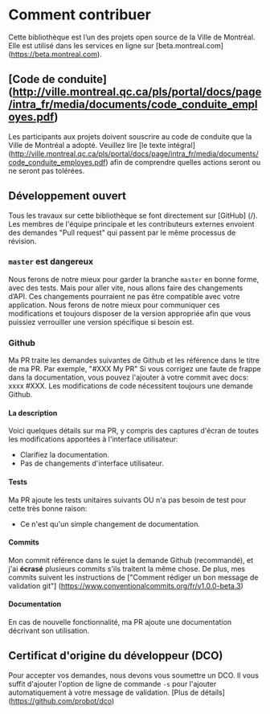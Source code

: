 # Comment contribuer

Cette bibliothèque est l’un des projets open source de la Ville de Montréal. Elle est utilisé  dans les services en ligne sur [beta.montreal.com] (https://beta.montreal.com).

## [Code de conduite] (http://ville.montreal.qc.ca/pls/portal/docs/page/intra_fr/media/documents/code_conduite_employes.pdf)

Les participants aux projets doivent souscrire au code de conduite que la Ville de Montréal a adopté. Veuillez lire [le texte intégral] (http://ville.montreal.qc.ca/pls/portal/docs/page/intra_fr/media/documents/code_conduite_employes.pdf) afin de comprendre quelles actions seront ou ne seront pas tolérées.

## Développement ouvert

Tous les travaux sur cette bibliothèque se font directement sur [GitHub] (/). Les membres de l'équipe principale et les contributeurs externes envoient des demandes "Pull request" qui passent par le même processus de révision.

### `master` est dangereux

Nous ferons de notre mieux pour garder la branche `master` en bonne forme, avec des tests. Mais pour aller vite, nous allons faire des changements d’API. Ces changements pourraient ne pas être compatible avec votre application. Nous ferons de notre mieux pour communiquer ces modifications et toujours disposer de la version appropriée afin que vous puissiez verrouiller une version spécifique si besoin est.

### Github

Ma PR traite les demandes suivantes de Github et les référence dans le titre de ma PR. Par exemple, "#XXX My PR"
Si vous corrigez une faute de frappe dans la documentation, vous pouvez l'ajouter à votre commit avec docs: xxxx #XXX. Les modifications de code nécessitent toujours une demande Github.

#### La description
  
Voici quelques détails sur ma PR, y compris des captures d'écran de toutes les modifications apportées à l'interface utilisateur:

-   Clarifiez la documentation.
-   Pas de changements d'interface utilisateur.

#### Tests

Ma PR ajoute les tests unitaires suivants OU n'a pas besoin de test pour cette très bonne raison:

-   Ce n'est qu'un simple changement de documentation.

#### Commits
  Mon commit référence dans le sujet la demande Github (recommandé),
  et j'ai **écrasé** plusieurs commits s'ils traitent la même chose.
  De plus, mes commits suivent les instructions de ["Comment rédiger un bon message de validation git"] (https://www.conventionalcommits.org/fr/v1.0.0-beta.3)

#### Documentation
  En cas de nouvelle fonctionnalité, ma PR ajoute une documentation décrivant son utilisation.

## Certificat d'origine du développeur (DCO)
Pour accepter vos demandes, nous devons vous soumettre un DCO. Il vous suffit d'ajouter l'option de ligne de commande `-s` pour l'ajouter automatiquement à votre message de validation.
[Plus de détails] (https://github.com/probot/dco)
